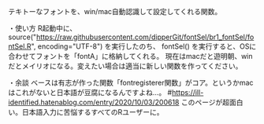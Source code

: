 テキトーなフォントを、win/mac自動認識して設定してくれる関数。

・使い方 R起動中に、 
source("https://raw.githubusercontent.com/dipperGit/fontSel/br1_fontSel/fontSel.R", encoding="UTF-8")
を実行したのち、 
fontSel()
を実行すると、OSに合わせてフォントを「fontA」に格納してくれる。
現在はmacだと遊明朝、winだとメイリオになる。変えたい場合は適当に新しい関数を作ってください。

・余談 ベースは有志が作った関数「fontregisterer関数」がコア。というかmacはこれがないと日本語が豆腐になるんですよね...。 
#https://ill-identified.hatenablog.com/entry/2020/10/03/200618
このページが超面白い。日本語入力に苦悩するすべてのRユーザーに。
